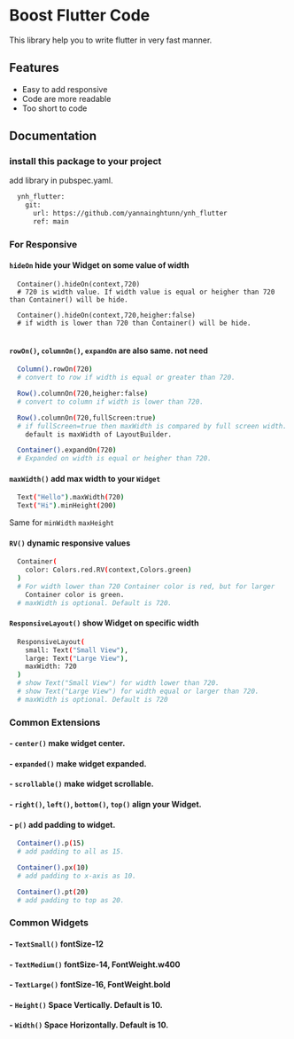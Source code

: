 
# Boost Flutter Code

This library help you to write flutter in very fast manner.




## Features

- Easy to add responsive
- Code are more readable
- Too short to code


## Documentation

### install this package to your project

add library in pubspec.yaml.
```bash
  ynh_flutter:
    git:
      url: https://github.com/yannainghtunn/ynh_flutter
      ref: main
```

### For Responsive

#### `hideOn` hide your Widget on some value of width
```
  Container().hideOn(context,720)
  # 720 is width value. If width value is equal or heigher than 720 than Container() will be hide.

  Container().hideOn(context,720,heigher:false)
  # if width is lower than 720 than Container() will be hide.
  
```
#### `rowOn()`, `columnOn()`, `expandOn` are also same. not need 
```bash
  Column().rowOn(720)
  # convert to row if width is equal or greater than 720.

  Row().columnOn(720,heigher:false)
  # convert to column if width is lower than 720.

  Row().columnOn(720,fullScreen:true)
  # if fullScreen=true then maxWidth is compared by full screen width.
    default is maxWidth of LayoutBuilder.

  Container().expandOn(720)
  # Expanded on width is equal or heigher than 720.
```
  

#### `maxWidth()` add max width to your  `Widget`
  
```bash
  Text("Hello").maxWidth(720)
  Text("Hi").minHeight(200)
```
Same for `minWidth` `maxHeight`


#### `RV()` dynamic responsive values
```bash
  Container(
    color: Colors.red.RV(context,Colors.green)
  )
  # For width lower than 720 Container color is red, but for larger
    Container color is green.
  # maxWidth is optional. Default is 720.
```

#### `ResponsiveLayout()` show Widget on specific width
```bash
  ResponsiveLayout(
    small: Text("Small View"),
    large: Text("Large View"),
    maxWidth: 720
  )
  # show Text("Small View") for width lower than 720.
  # show Text("Large View") for width equal or larger than 720.
  # maxWidth is optional. Default is 720
```


### Common Extensions
#### - `center()` make widget center.
#### - `expanded()` make widget expanded.
#### - `scrollable()` make widget scrollable.
#### - `right()`, `left()`, `bottom()`, `top()` align your Widget.
#### - `p()` add padding to widget.
```bash
  Container().p(15)
  # add padding to all as 15.

  Container().px(10)
  # add padding to x-axis as 10.

  Container().pt(20)
  # add padding to top as 20.
```

### Common Widgets
#### - `TextSmall()`  fontSize-12
#### - `TextMedium()`  fontSize-14, FontWeight.w400 
#### - `TextLarge()`  fontSize-16, FontWeight.bold
#### - `Height()`  Space Vertically. Default is 10.
#### - `Width()`  Space Horizontally. Default is 10.



